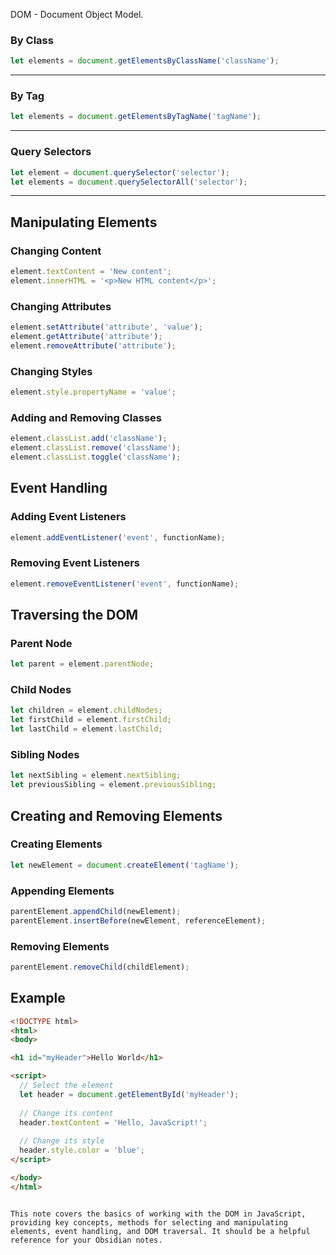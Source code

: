 DOM - Document Object Model.
### By Class
```javascript
let elements = document.getElementsByClassName('className');
```
---
### By Tag
```javascript
let elements = document.getElementsByTagName('tagName');
```

---
### Query Selectors
```javascript
let element = document.querySelector('selector');
let elements = document.querySelectorAll('selector');
```

---
## Manipulating Elements

### Changing Content
```javascript
element.textContent = 'New content';
element.innerHTML = '<p>New HTML content</p>';
```

### Changing Attributes
```javascript
element.setAttribute('attribute', 'value');
element.getAttribute('attribute');
element.removeAttribute('attribute');
```

### Changing Styles
```javascript
element.style.propertyName = 'value';
```

### Adding and Removing Classes
```javascript
element.classList.add('className');
element.classList.remove('className');
element.classList.toggle('className');
```

## Event Handling

### Adding Event Listeners
```javascript
element.addEventListener('event', functionName);
```

### Removing Event Listeners
```javascript
element.removeEventListener('event', functionName);
```

## Traversing the DOM

### Parent Node
```javascript
let parent = element.parentNode;
```

### Child Nodes
```javascript
let children = element.childNodes;
let firstChild = element.firstChild;
let lastChild = element.lastChild;
```

### Sibling Nodes
```javascript
let nextSibling = element.nextSibling;
let previousSibling = element.previousSibling;
```

## Creating and Removing Elements

### Creating Elements
```javascript
let newElement = document.createElement('tagName');
```

### Appending Elements
```javascript
parentElement.appendChild(newElement);
parentElement.insertBefore(newElement, referenceElement);
```

### Removing Elements
```javascript
parentElement.removeChild(childElement);
```

## Example
```html
<!DOCTYPE html>
<html>
<body>

<h1 id="myHeader">Hello World</h1>

<script>
  // Select the element
  let header = document.getElementById('myHeader');
  
  // Change its content
  header.textContent = 'Hello, JavaScript!';
  
  // Change its style
  header.style.color = 'blue';
</script>

</body>
</html>
```
```

This note covers the basics of working with the DOM in JavaScript, providing key concepts, methods for selecting and manipulating elements, event handling, and DOM traversal. It should be a helpful reference for your Obsidian notes.